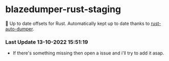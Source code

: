 # blazedumper-rust-staging

🚀 Up to date offsets for Rust. Automatically kept up to date thanks to [rust-auto-dumper](https://github.com/Akandesh/rust-auto-dumper).


### Last Update 13-10-2022 15:51:19
- If there's something missing then open a issue and i'll try to add it asap.